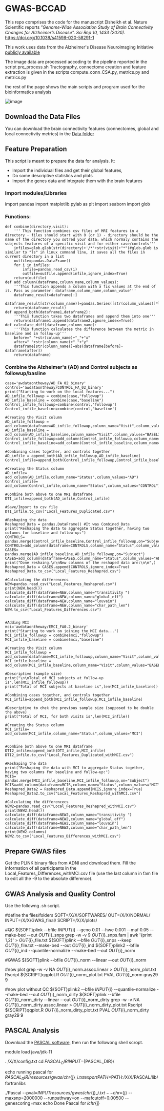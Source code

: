 # GWAS-BCCAD

This repo comprises the code for the manuscript Elsheikh et al. Nature Scientific reports 
*"Genome-Wide Association Study of Brain Connectivity Changes for Alzheimer’s Disease". Sci Rep 10, 1433 (2020).* https://doi.org/10.1038/s41598-020-58291-1

This work uses data from the  Alzheimer's Disease Neuroimaging Initiative [publicly available](http://adni.loni.usc.edu/)  

The image data are processed accoding to the pipeline reported in the script pre_process.sh
Tractography, connectome creation and feature extraction is given in the scripts compute_conn_CSA.py, metrics.py and metrics.py

the rest of the page shows the main scripts and program used for the bioinformatics analysis

![image](https://github.com/elssam/GWAS-BCCAD/blob/master/GWAS_pipelines2.png)
 
## Download the Data Files

You can download the brain connectivity features (connectomes, global and local connectivity metrics) in the [Data folder](https://github.com/elssam/GWAS-BCCAD/tree/master/Data)

## Feature Preparation

This script is meant to prepare the data for analysis. It:
* Import the individual files and get their global features,
* Do some descriptive statistics and plots
* Import the genes data and integrate them with the brain features

### Import modules/Libraries

import pandas 
import matplotlib.pylab as plt
import seaborn
import glob

### Functions:
<pre><code>def combine(directory,visit):
    ''' This function combines csv files of MRI features in a directory - files should start with 0 (or 1) - directory should be the name of the directory you sotred your data; which normaly contains the subjects features of a specific visit and for either case/controls'''
    infiles=glob.glob(str(directory)+'/*'+str(visit)+"*")#glob.glob is similar to "ls" in linux command line, it saves all the files in current directory in a list
    outfile=pandas.DataFrame()
    for i in infiles:
        infile=pandas.read_csv(i)
        outfile=outfile.append(infile,ignore_index=True)
    return(outfile)
def add_column(dataframe,column_name,column_values):
    '''This function appends a column with a fix values at the end of it. Pass as parameter: dataframe,column_name,column_value'''
    dataframe_result=dataframe[:]
    dataframe_result[str(column_name)]=pandas.Series([str(column_values)]*len(dataframe))
    return(dataframe_result)
def append_both(dataframe1,dataframe2):
    '''This function takes two dataframes and append them into one'''
    return(dataframe1.append(dataframe2,ignore_index=True))
def calculate_diff(dataframe,column_name):
    '''This function calculates the difference between the metric in baseline and in follow-up'''
    before=" "+str(column_name)+"_"+"x"
    after=" "+str(column_name)+"_"+"y"
    dataframe[str(column_name)]=abs(dataframe[before]-dataframe[after])
    return(dataframe)</code></pre>

### Combine the Alzheimer's (AD) and Control subjects as followup/basline 

<pre><code>case='awdataontheway/AD_FA_02_binary'
control='awdataontheway/CONTROL_FA_02_binary'
print("Starting to work on the local features...")
AD_infile_followup = combine(case,"followup")
AD_infile_baseline = combine(case,"baseline")
Control_infile_followup=combine(control,'followup')
Control_infile_baseline=combine(control,'baseline')

#Creating the Visit column
AD_infile_followup = add_column(dataframe=AD_infile_followup,column_name="Visit",column_values="FOLLOWUP")
AD_infile_baseline = add_column(AD_infile_baseline,column_name="Visit",column_values="BASELINE")
Control_infile_followup=add_column(Control_infile_followup,column_name="Visit",column_values="FOLLOWUP")
Control_infile_baseline=add_column(Control_infile_baseline,column_name="Visit",column_values="BASELINE")

#Combining cases together, and controls together
AD_infile = append_both(AD_infile_followup,AD_infile_baseline)
Control_infile=append_both(Control_infile_followup,Control_infile_baseline)

#Creating the Status column
AD_infile= add_column(AD_infile,column_name="Status",column_values="AD")
Control_infile= add_column(Control_infile,column_name="Status",column_values="CONTROL")

#Combine both above to one MRI dataframe
DTI_infile=append_both(AD_infile,Control_infile)

#Save/Import to csv file
DTI_infile.to_csv("Local_Features_Duplicated.csv")

#Reshaping the data
Reshapred_Data = pandas.DataFrame() #It was Combined_Data
print("Reshaping the data to aggregate Status together, having two columns for baseline and follow-up:")
CONTROLS= pandas.merge(Control_infile_baseline,Control_infile_followup,on="Subject")
CONTROLS=add_column(dataframe=CONTROLS,column_name="Status",column_values="CONTROL")
CASES= pandas.merge(AD_infile_baseline,AD_infile_followup,on="Subject")
CASES=add_column(dataframe=CASES,column_name="Status",column_values="AD")
print("Done reshaing.\n\nNew columns of the reshaped data are:\n\n",)
Reshapred_Data = CASES.append(CONTROLS,ignore_index=True)
Reshapred_Data.to_csv("Local_Features_Reshapred.csv")

#Calculating the differencecs
NEW=pandas.read_csv("Local_Features_Reshapred.csv")
print(NEW.head())
calculate_diff(dataframe=NEW,column_name="transitivity ")
calculate_diff(dataframe=NEW,column_name="global_eff")
calculate_diff(dataframe=NEW,column_name="louvain")
calculate_diff(dataframe=NEW,column_name="char_path_len")
NEW.to_csv("Local_Features_Differences.csv")


#Adding MCI
mci='awdataontheway/EMCI_FA0.2_binary'
print("Starting to work on joining the MCI data...")
MCI_infile_followup = combine(mci,"followup")
MCI_infile_baseline = combine(mci,"baseline")

#Creating the Visit column
MCI_infile_followup = add_column(dataframe=MCI_infile_followup,column_name="Visit",column_values="FOLLOWUP")
MCI_infile_baseline = add_column(MCI_infile_baseline,column_name="Visit",column_values="BASELINE")

#Descriptive (sample size)
print("\n\nTotal of MCI subjects at follow-up is",len(MCI_infile_followup))
print("Total of MCI subjects at baseline is",len(MCI_infile_baseline))

#Combining cases together, and controls together
MCI_infile=append_both(MCI_infile_followup,MCI_infile_baseline)

#Descriptive to chek the previous sample size (supposed to be double the above)
print("Total of MCI, for both visits is",len(MCI_infile))

#Creating the Status column
MCI_infile= add_column(MCI_infile,column_name="Status",column_values="MCI")


#Combine both above to one MRI dataframe
DTI2_infile=append_both(DTI_infile,MCI_infile)
DTI2_infile.to_csv("Local_Features_Duplicated_withMCI.csv")

#Reshaping the data
print("Reshaping the data with MCI to aggregate Status together, having two columns for baseline and follow-up:")
MCIS= pandas.merge(MCI_infile_baseline,MCI_infile_followup,on="Subject")
MCIS=add_column(dataframe=MCIS,column_name="Status",column_values="MCI")
Reshapred_Data2 = Reshapred_Data.append(MCIS,ignore_index=True)
Reshapred_Data2.to_csv("Local_Features_Reshapred_withMCI.csv")

#Calculating the differencecs
NEW2=pandas.read_csv("Local_Features_Reshapred_withMCI.csv")
print(NEW2.head())
calculate_diff(dataframe=NEW2,column_name="transitivity ")
calculate_diff(dataframe=NEW2,column_name="global_eff")
calculate_diff(dataframe=NEW2,column_name="louvain")
calculate_diff(dataframe=NEW2,column_name="char_path_len")
print(NEW2.columns)
NEW2.to_csv("Local_Features_Differences_withMCI.csv")</code></pre>

## Prepare GWAS files

Get the PLINK binary files from ADNI and download them. Fill the information of all participants in the Local_Features_Differences_withMCI.csv file (use the last column in fam file to edit all the -9 to the absolute difference).

## GWAS Analysis and Quality Control
Use the followng .sh script.

</pre></code>#define the files/folders
SOFT=/X/X/SOFTWARES/
OUT=/X/X/NORMAL/
INPUT=/X/X/GWAS_final/
SCRIPT=/X/X/plots/

#QC
${SOFT}plink --bfile ${INPUT}${i} --geno 0.01 --hwe 0.001 --maf 0.05 --make-bed --out ${OUT}${i}_snps
grep -w -v 9 ${OUT}${i}_snps.fam | awk '{print $1 ,$2}' > ${OUT}${i}_file.txt
${SOFT}plink --bfile ${OUT}${i}_snps --keep ${OUT}${i}_file.txt --make-bed --out ${OUT}${i}_ind
${SOFT}plink2 --bfile ${OUT}${i}_ind --quantile-normalize --make-bed --out ${OUT}${i}_norm

#GWAS
${SOFT}plink --bfile ${OUT}${i}_norm --linear --out ${OUT}${i}_norm

#now plot
grep -w -v NA ${OUT}${i}_norm.assoc.linear > ${OUT}${i}_norm_plot.txt
Rscript ${SCRIPT}qqplot.R ${OUT}${i}_norm_plot.txt PVAL ${OUT}${i}_norm gray29 9

#now plot without QC
${SOFT}plink2 --bfile ${INPUT}${i} --quantile-normalize --make-bed --out ${OUT}${i}_norm_dirty
${SOFT}plink --bfile ${OUT}${i}_norm_dirty --linear --out ${OUT}${i}_norm_dirty
grep -w -v NA ${OUT}${i}_norm_dirty.assoc.linear > ${OUT}${i}_norm_dirty_plot.txt
Rscript ${SCRIPT}qqplot.R ${OUT}${i}_norm_dirty_plot.txt PVAL ${OUT}${i}_norm_dirty gray29 9</code></pre>


## PASCAL Analysis

Download the [PASCAL software](https://www2.unil.ch/cbg/index.php?title=Pascal), then run the followong shell scropt.

</pre></code>module load java/jdk-11

. /X/X/config.txt
cd ${PASCAL_DIR}
INPUT=${PASCAL_DIR}/

echo running pascal for ${PASCAL_DIR}/resources/gwas/chr${j}_${i}.txt
export PATH=$PATH:/X/X/PASCAL/lib/fortranlibs

./Pascal --pval=${INPUT}resources/gwas/chr${j}_${i}.txt --chr=${j} --maxsnp=2000000 --runpathway=on --mafcutoff=0.00500 --genescoring=max
echo Done Pascal for ${i} chr${j}</code></pre>



